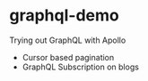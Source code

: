 # graphql-demo

Trying out GraphQL with Apollo

- Cursor based pagination
- GraphQL Subscription on blogs
